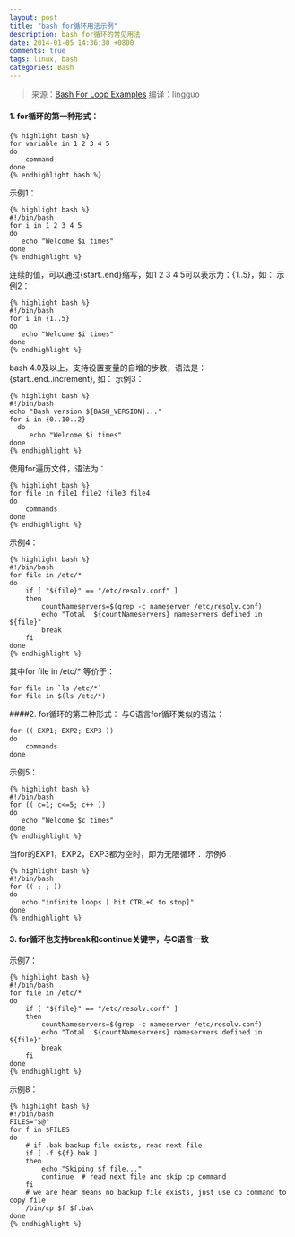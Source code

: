 ```yaml
---
layout: post
title: "bash for循环用法示例"
description: bash for循环的常见用法
date: 2014-01-05 14:36:30 +0800
comments: true
tags: linux, bash
categories: Bash
---
```

>来源：[Bash For Loop Examples](http://www.cyberciti.biz/faq/bash-for-loop/)  编译：lingguo

#### 1. for循环的第一种形式：

    {% highlight bash %}
    for variable in 1 2 3 4 5
    do
        command
    done
    {% endhighlight bash %}

示例1：

    {% highlight bash %}
    #!/bin/bash
    for i in 1 2 3 4 5
    do
       echo "Welcome $i times"
    done
    {% endhighlight %}

连续的值，可以通过{start..end}缩写，如1 2 3 4 5可以表示为：{1..5}，如：
示例2：

    {% highlight bash %}
    #!/bin/bash
    for i in {1..5}
    do
       echo "Welcome $i times"
    done
    {% endhighlight %}

<!--more-->
bash 4.0及以上，支持设置变量的自增的步数，语法是：{start..end..increment}, 如：
示例3：

    {% highlight bash %}
    #!/bin/bash
    echo "Bash version ${BASH_VERSION}..."
    for i in {0..10..2}
      do
         echo "Welcome $i times"
    done
    {% endhighlight %}

使用for遍历文件，语法为：

    {% highlight bash %}
    for file in file1 file2 file3 file4
    do
        commands
    done
    {% endhighlight %}

示例4：

    {% highlight bash %}
	#!/bin/bash
	for file in /etc/*
	do
		if [ "${file}" == "/etc/resolv.conf" ]
		then
			countNameservers=$(grep -c nameserver /etc/resolv.conf)
			echo "Total  ${countNameservers} nameservers defined in ${file}"
			break
		fi
	done
    {% endhighlight %}

 
其中for file in /etc/* 等价于：

	for file in `ls /etc/*`    
	for file in $(ls /etc/*)
 

####2. for循环的第二种形式：
与C语言for循环类似的语法：

	for (( EXP1; EXP2; EXP3 ))
	do
		commands
	done

示例5：

    {% highlight bash %}
	#!/bin/bash
	for (( c=1; c<=5; c++ ))
	do
	   echo "Welcome $c times"
	done
    {% endhighlight %}
 

当for的EXP1，EXP2，EXP3都为空时，即为无限循环：
示例6：

    {% highlight bash %}
	#!/bin/bash
	for (( ; ; ))
	do
	   echo "infinite loops [ hit CTRL+C to stop]"
	done
    {% endhighlight %}
 

#### 3. for循环也支持break和continue关键字，与C语言一致
示例7：

    {% highlight bash %}
	#!/bin/bash
	for file in /etc/*
	do
		if [ "${file}" == "/etc/resolv.conf" ]
		then
			countNameservers=$(grep -c nameserver /etc/resolv.conf)
			echo "Total  ${countNameservers} nameservers defined in ${file}"
			break
		fi
	done
    {% endhighlight %}
 

示例8：

    {% highlight bash %}
	#!/bin/bash
	FILES="$@"
	for f in $FILES
	do
		# if .bak backup file exists, read next file
		if [ -f ${f}.bak ]
		then
			echo "Skiping $f file..."
			continue  # read next file and skip cp command
		fi
		# we are hear means no backup file exists, just use cp command to copy file
		/bin/cp $f $f.bak
	done
    {% endhighlight %}

